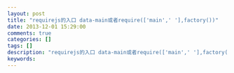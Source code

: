 ```yaml
---
layout: post
title: "requirejs的入口 data-main或者require(['main',' '],factory())"
date: 2013-12-01 15:29:00 
comments: true
categories: []
tags: []
description: "requirejs的入口 data-main或者require(['main',' '],factory())"
keywords: 
---
```





